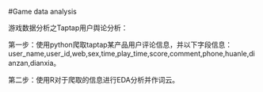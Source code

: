 #Game data analysis

游戏数据分析之Taptap用户舆论分析：

第一步：使用python爬取taptap某产品用户评论信息，并以下字段信息：user_name,user_id,web,sex,time,play_time,score,comment,phone,huanle,dianzan,dianxia。

第二步：使用R对于爬取的信息进行EDA分析并作词云。
